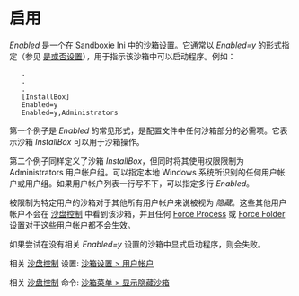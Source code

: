 # 启用

_Enabled_ 是一个在 [Sandboxie Ini](SandboxieIni.md) 中的沙箱设置。它通常以 _Enabled=y_ 的形式指定（参见 [是或否设置](YesOrNoSettings.md)），用于指示该沙箱中可以启动程序。例如：

```
   .
   .
   .
   [InstallBox]
   Enabled=y
   Enabled=y,Administrators
```

第一个例子是 _Enabled_ 的常见形式，是配置文件中任何沙箱部分的必需项。它表示沙箱 _InstallBox_ 可以用于沙箱操作。

第二个例子同样定义了沙箱 _InstallBox_，但同时将其使用权限限制为 Administrators 用户帐户组。可以指定本地 Windows 系统所识别的任何用户帐户或用户组。如果用户帐户列表一行写不下，可以指定多行 _Enabled_。

被限制为特定用户的沙箱对于其他所有用户帐户来说被视为 _隐藏_。这些其他用户帐户不会在 [沙盘控制](SandboxieControl.md) 中看到该沙箱，并且任何 [Force Process](ForceProcess.md) 或 [Force Folder](ForceFolder.md) 设置对于这些用户帐户都不会生效。

如果尝试在没有相关 _Enabled=y_ 设置的沙箱中显式启动程序，则会失败。

相关 [沙盘控制](SandboxieControl.md) 设置: [沙箱设置 > 用户帐户](UserAccountsSettings.md)

相关 [沙盘控制](SandboxieControl.md) 命令: [沙箱菜单 > 显示隐藏沙箱](SandboxMenu.md#reveal-hidden-sandbox)
